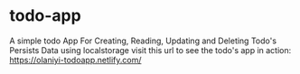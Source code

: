 # todo-app
A simple todo App
For Creating, Reading, Updating and Deleting Todo's
Persists Data using localstorage
visit this url to see the todo's app in action: 
https://olaniyi-todoapp.netlify.com/
